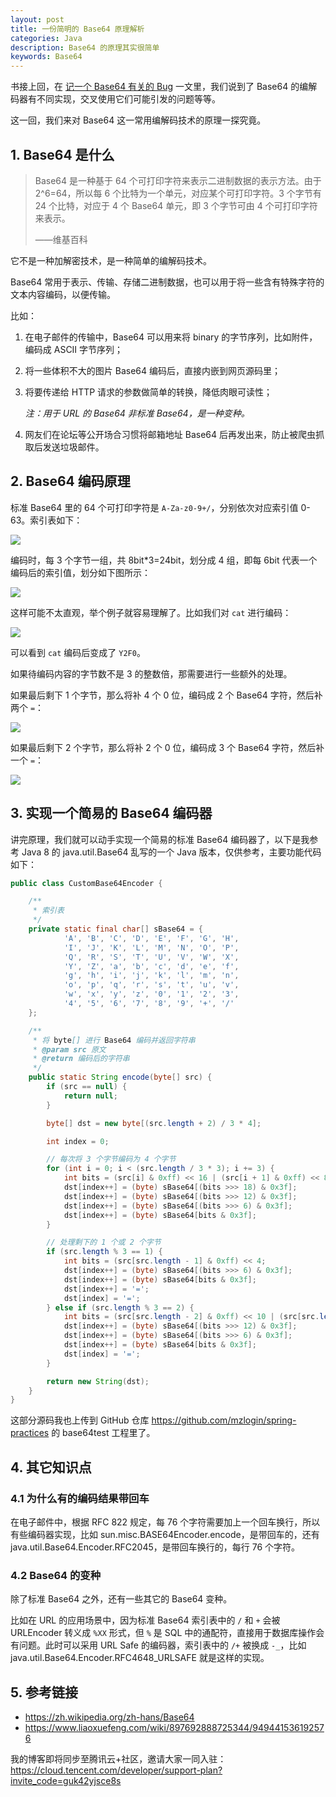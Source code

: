 ```yaml
---
layout: post
title: 一份简明的 Base64 原理解析
categories: Java
description: Base64 的原理其实很简单
keywords: Base64
---
```


书接上回，在 [记一个 Base64 有关的 Bug][1] 一文里，我们说到了 Base64 的编解码器有不同实现，交叉使用它们可能引发的问题等等。

这一回，我们来对 Base64 这一常用编解码技术的原理一探究竟。

## 1. Base64 是什么

> Base64 是一种基于 64 个可打印字符来表示二进制数据的表示方法。由于 2^6=64，所以每 6 个比特为一个单元，对应某个可打印字符。3 个字节有 24 个比特，对应于 4 个 Base64 单元，即 3 个字节可由 4 个可打印字符来表示。
>
> ——维基百科

它不是一种加解密技术，是一种简单的编解码技术。

Base64 常用于表示、传输、存储二进制数据，也可以用于将一些含有特殊字符的文本内容编码，以便传输。

比如：

1. 在电子邮件的传输中，Base64 可以用来将 binary 的字节序列，比如附件，编码成 ASCII 字节序列；

2. 将一些体积不大的图片 Base64 编码后，直接内嵌到网页源码里；

3. 将要传递给 HTTP 请求的参数做简单的转换，降低肉眼可读性；

    *注：用于 URL 的 Base64 非标准 Base64，是一种变种。*

4. 网友们在论坛等公开场合习惯将邮箱地址 Base64 后再发出来，防止被爬虫抓取后发送垃圾邮件。

## 2. Base64 编码原理

标准 Base64 里的 64 个可打印字符是 `A-Za-z0-9+/`，分别依次对应索引值 0-63。索引表如下：

![](/images/posts/java/base64-index.png)

编码时，每 3 个字节一组，共 8bit\*3=24bit，划分成 4 组，即每 6bit 代表一个编码后的索引值，划分如下图所示：

![](/images/posts/java/base64-split.png)

这样可能不太直观，举个例子就容易理解了。比如我们对 `cat` 进行编码：

![](/images/posts/java/base64-example.jpeg)

可以看到 `cat` 编码后变成了 `Y2F0`。

如果待编码内容的字节数不是 3 的整数倍，那需要进行一些额外的处理。

如果最后剩下 1 个字节，那么将补 4 个 0 位，编码成 2 个 Base64 字符，然后补两个 `=`：

![](/images/posts/java/base64-padding2.png)

如果最后剩下 2 个字节，那么将补 2 个 0 位，编码成 3 个 Base64 字符，然后补一个 `=`：

![](/images/posts/java/base64-padding1.png)

## 3. 实现一个简易的 Base64 编码器

讲完原理，我们就可以动手实现一个简易的标准 Base64 编码器了，以下是我参考 Java 8 的 java.util.Base64 乱写的一个 Java 版本，仅供参考，主要功能代码如下：

```java
public class CustomBase64Encoder {

    /**
     * 索引表
     */
    private static final char[] sBase64 = {
            'A', 'B', 'C', 'D', 'E', 'F', 'G', 'H',
            'I', 'J', 'K', 'L', 'M', 'N', 'O', 'P',
            'Q', 'R', 'S', 'T', 'U', 'V', 'W', 'X',
            'Y', 'Z', 'a', 'b', 'c', 'd', 'e', 'f',
            'g', 'h', 'i', 'j', 'k', 'l', 'm', 'n',
            'o', 'p', 'q', 'r', 's', 't', 'u', 'v',
            'w', 'x', 'y', 'z', '0', '1', '2', '3',
            '4', '5', '6', '7', '8', '9', '+', '/'
    };

    /**
     * 将 byte[] 进行 Base64 编码并返回字符串
     * @param src 原文
     * @return 编码后的字符串
     */
    public static String encode(byte[] src) {
        if (src == null) {
            return null;
        }

        byte[] dst = new byte[(src.length + 2) / 3 * 4];

        int index = 0;

        // 每次将 3 个字节编码为 4 个字节
        for (int i = 0; i < (src.length / 3 * 3); i += 3) {
            int bits = (src[i] & 0xff) << 16 | (src[i + 1] & 0xff) << 8 | (src[i + 2] & 0xff);
            dst[index++] = (byte) sBase64[(bits >>> 18) & 0x3f];
            dst[index++] = (byte) sBase64[(bits >>> 12) & 0x3f];
            dst[index++] = (byte) sBase64[(bits >>> 6) & 0x3f];
            dst[index++] = (byte) sBase64[bits & 0x3f];
        }

        // 处理剩下的 1 个或 2 个字节
        if (src.length % 3 == 1) {
            int bits = (src[src.length - 1] & 0xff) << 4;
            dst[index++] = (byte) sBase64[(bits >>> 6) & 0x3f];
            dst[index++] = (byte) sBase64[bits & 0x3f];
            dst[index++] = '=';
            dst[index] = '=';
        } else if (src.length % 3 == 2) {
            int bits = (src[src.length - 2] & 0xff) << 10 | (src[src.length - 1] & 0xff) << 2;
            dst[index++] = (byte) sBase64[(bits >>> 12) & 0x3f];
            dst[index++] = (byte) sBase64[(bits >>> 6) & 0x3f];
            dst[index++] = (byte) sBase64[bits & 0x3f];
            dst[index] = '=';
        }

        return new String(dst);
    }
}
```

这部分源码我也上传到 GitHub 仓库 <https://github.com/mzlogin/spring-practices> 的 base64test 工程里了。

## 4. 其它知识点

### 4.1 为什么有的编码结果带回车

在电子邮件中，根据 RFC 822 规定，每 76 个字符需要加上一个回车换行，所以有些编码器实现，比如 sun.misc.BASE64Encoder.encode，是带回车的，还有 java.util.Base64.Encoder.RFC2045，是带回车换行的，每行 76 个字符。

### 4.2 Base64 的变种

除了标准 Base64 之外，还有一些其它的 Base64 变种。

比如在 URL 的应用场景中，因为标准 Base64 索引表中的 `/` 和 `+` 会被 URLEncoder 转义成 `%XX` 形式，但 `%` 是 SQL 中的通配符，直接用于数据库操作会有问题。此时可以采用 URL Safe 的编码器，索引表中的 `/+` 被换成 `-_`，比如 java.util.Base64.Encoder.RFC4648\_URLSAFE 就是这样的实现。

## 5. 参考链接

- <https://zh.wikipedia.org/zh-hans/Base64>
- <https://www.liaoxuefeng.com/wiki/897692888725344/949441536192576>

我的博客即将同步至腾讯云+社区，邀请大家一同入驻：https://cloud.tencent.com/developer/support-plan?invite_code=guk42yjsce8s

[1]: https://www.openlray.cn/2020/03/01/base64-bug/
